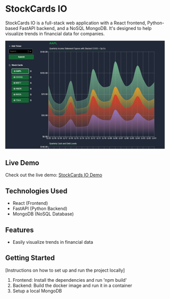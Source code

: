 # StockCards IO

StockCards IO is a full-stack web application with a React frontend, Python-based FastAPI backend, and a NoSQL MongoDB. It's designed to help visualize trends in financial data for companies.

![Demo screenshot](demo_screenshot.png)

## Live Demo

Check out the live demo: [StockCards IO Demo](http://tinyurl.com/4efewr9f)

## Technologies Used

- React (Frontend)
- FastAPI (Python Backend)
- MongoDB (NoSQL Database)

## Features

- Easily visualize trends in financial data

## Getting Started

[Instructions on how to set up and run the project locally]

1. Frontend: Install the dependencies and run 'npm build'
2. Backend: Build the docker image and run it in a container
3. Setup a local MongoDB
